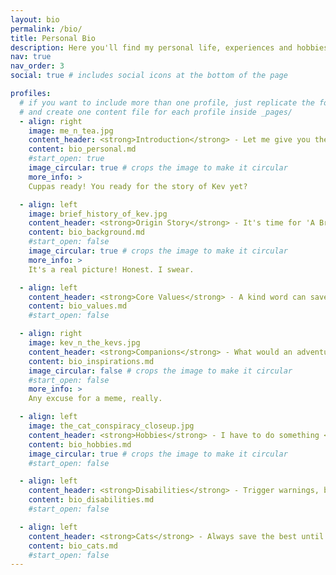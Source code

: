 ```yaml
---
layout: bio
permalink: /bio/
title: Personal Bio
description: Here you'll find my personal life, experiences and hobbies. It's mostly guff, but a journey travelled is a story waiting to be told. <br>Also, it has cat pictures!
nav: true
nav_order: 3
social: true # includes social icons at the bottom of the page

profiles:
  # if you want to include more than one profile, just replicate the following block
  # and create one content file for each profile inside _pages/
  - align: right
    image: me_n_tea.jpg
    content_header: <strong>Introduction</strong> - Let me give you the overview while I get you a cuppa!
    content: bio_personal.md
    #start_open: true
    image_circular: true # crops the image to make it circular
    more_info: >
    Cuppas ready! You ready for the story of Kev yet?

  - align: left
    image: brief_history_of_kev.jpg
    content_header: <strong>Origin Story</strong> - It's time for 'A Brief History of Kev'! *<em>jazz hands</em>*
    content: bio_background.md
    #start_open: false
    image_circular: true # crops the image to make it circular
    more_info: >
    It's a real picture! Honest. I swear.

  - align: left
    content_header: <strong>Core Values</strong> - A kind word can save a life.
    content: bio_values.md
    #start_open: false

  - align: right
    image: kev_n_the_kevs.jpg
    content_header: <strong>Companions</strong> - What would an adventure be without a party?
    content: bio_inspirations.md
    image_circular: false # crops the image to make it circular
    #start_open: false
    more_info: >
    Any excuse for a meme, really.

  - align: left
    image: the_cat_conspiracy_closeup.jpg
    content_header: <strong>Hobbies</strong> - I have to do something <em>other</em> than work, you know! Yes, <em>besides</em> sleeping...
    content: bio_hobbies.md
    image_circular: true # crops the image to make it circular
    #start_open: false

  - align: left
    content_header: <strong>Disabilities</strong> - Trigger warnings, but helpline numbers inside.
    content: bio_disabilities.md
    #start_open: false

  - align: left
    content_header: <strong>Cats</strong> - Always save the best until last!
    content: bio_cats.md
    #start_open: false
---
```

